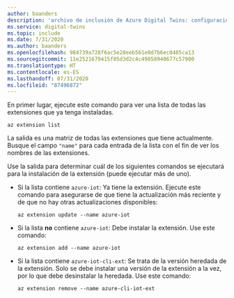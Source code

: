 ```yaml
---
author: baanders
description: 'archivo de inclusión de Azure Digital Twins: configuración de la extensión de IoT más reciente'
ms.service: digital-twins
ms.topic: include
ms.date: 7/31/2020
ms.author: baanders
ms.openlocfilehash: 984739a728f6ac5e28eeb561e0d7b6ec0485ca13
ms.sourcegitcommit: 11e2521679415f05d3d2c4c49858940677c57900
ms.translationtype: HT
ms.contentlocale: es-ES
ms.lasthandoff: 07/31/2020
ms.locfileid: "87496872"
---
```

En primer lugar, ejecute este comando para ver una lista de todas las extensiones que ya tenga instaladas.

```azurecli-interactive
az extension list
```

La salida es una matriz de todas las extensiones que tiene actualmente. Busque el campo `"name"` para cada entrada de la lista con el fin de ver los nombres de las extensiones.

Use la salida para determinar cuál de los siguientes comandos se ejecutará para la instalación de la extensión (puede ejecutar más de uno).
* Si la lista contiene `azure-iot`: Ya tiene la extensión. Ejecute este comando para asegurarse de que tiene la actualización más reciente y de que no hay otras actualizaciones disponibles:

   ```azurecli-interactive
   az extension update --name azure-iot
   ```

* Si la lista **no** contiene `azure-iot`: Debe instalar la extensión. Use este comando:

    ```azurecli-interactive
    az extension add --name azure-iot
    ```

* Si la lista contiene `azure-iot-cli-ext`: Se trata de la versión heredada de la extensión. Solo se debe instalar una versión de la extensión a la vez, por lo que debe desinstalar la heredada. Use este comando:

   ```azurecli-interactive
   az extension remove --name azure-cli-iot-ext
   ```